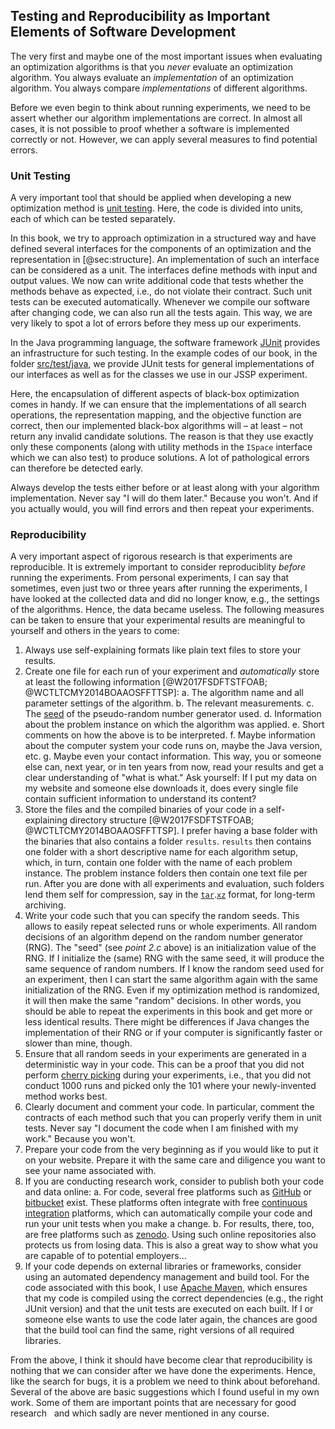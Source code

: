 ## Testing and Reproducibility as Important Elements of Software Development

The very first and maybe one of the most important issues when evaluating an optimization algorithms is that you *never* evaluate an optimization algorithm.
You always evaluate an *implementation* of an optimization algorithm.
You always compare *implementations* of different algorithms.

Before we even begin to think about running experiments, we need to be assert whether our algorithm implementations are correct.
In almost all cases, it is not possible to proof whether a software is implemented correctly or not.
However, we can apply several measures to find potential errors.

### Unit Testing

A very important tool that should be applied when developing a new optimization method is [unit testing](http://en.wikipedia.org/wiki/Unit_testing).
Here, the code is divided into units, each of which can be tested separately.

In this book, we try to approach optimization in a structured way and have defined several interfaces for the components of an optimization and the representation in [@sec:structure].
An implementation of such an interface can be considered as a unit.
The interfaces define methods with input and output values.
We now can write additional code that tests whether the methods behave as expected, i.e., do not violate their contract.
Such unit tests can be executed automatically.
Whenever we compile our software after changing code, we can also run all the tests again.
This way, we are very likely to spot a lot of errors before they mess up our experiments.

In the Java programming language, the software framework [JUnit](http://en.wikipedia.org/wiki/JUnit) provides an infrastructure for such testing.
In the example codes of our book, in the folder [src/test/java](\repo.name/tree/master/src/test/java/aitoa), we provide JUnit tests for general implementations of our interfaces as well as for the classes we use in our JSSP experiment.

Here, the encapsulation of different aspects of black-box optimization comes in handy.
If we can ensure that the implementations of all search operations, the representation mapping, and the objective function are correct, then our implemented black-box algorithms will &ndash; at least &ndash; not return any invalid candidate solutions.
The reason is that they use exactly only these components (along with utility methods in the `ISpace` interface which we can also test) to produce solutions.
A lot of pathological errors can therefore be detected early.

Always develop the tests either before or at least along with your algorithm implementation.
Never say "I will do them later."
Because you won't.
And if you actually would, you will find errors and then repeat your experiments.

### Reproducibility

A very important aspect of rigorous research is that experiments are reproducible.
It is extremely important to consider reproduciblity *before* running the experiments.
From personal experiments, I can say that sometimes, even just two or three years after running the experiments, I have looked at the collected data and did no longer know, e.g., the settings of the algorithms.
Hence, the data became useless.
The following measures can be taken to ensure that your experimental results are meaningful to yourself and others in the years to come:

1. Always use self-explaining formats like plain text files to store your results.
2. Create one file for each run of your experiment and *automatically* store at least the following information&nbsp;[@W2017FSDFTSTFOAB; @WCTLTCMY2014BOAAOSFFTTSP]:
	 a. The algorithm name and all parameter settings of the algorithm.
	 b. The relevant measurements.
	 c. The [seed](http://en.wikipedia.org/wiki/Random_seed) of the pseudo-random number generator used.
	 d. Information about the problem instance on which the algorithm was applied.
	 e. Short comments on how the above is to be interpreted.
	 f. Maybe information about the computer system your code runs on, maybe the Java version, etc.
	 g. Maybe even your contact information.
This way, you or someone else can, next year, or in ten years from now, read your results and get a clear understanding of "what is what."
Ask yourself: If I put my data on my website and someone else downloads it, does every single file contain sufficient information to understand its content?
3. Store the files and the compiled binaries of your code in a self-explaining directory structure&nbsp;[@W2017FSDFTSTFOAB; @WCTLTCMY2014BOAAOSFFTTSP].
I prefer having a base folder with the binaries that also contains a folder `results`.
`results` then contains one folder with a short descriptive name for each algorithm setup, which, in turn, contain one folder with the name of each problem instance.
The problem instance folders then contain one text file per run.
After you are done with all experiments and evaluation, such folders lend them self for compression, say in the [`tar`](http://en.wikipedia.org/wiki/Tar_(computing)).[`xz`](http://en.wikipedia.org/wiki/Xz) format, for long-term archiving.
4. Write your code such that you can specify the random seeds.
This  allows to easily repeat selected runs or whole experiments.
All random decisions of an algorithm depend on the random number generator (RNG).
The "seed" (see *point&nbsp;2.c* above) is an initialization value of the RNG.
If I initialize the (same) RNG with the same seed, it will produce the same sequence of random numbers.
If I know the random seed used for an experiment, then I can start the same algorithm again with the same initialization of the RNG.
Even if my optimization method is randomized, it will then make the same "random" decisions.
In other words, you should be able to repeat the experiments in this book and get more or less identical results.
There might be differences if Java changes the implementation of their RNG or if your computer is significantly faster or slower than mine, though.
5. Ensure that all random seeds in your experiments are generated in a deterministic way in your code.
This can be a proof that you did not perform [cherry picking](http://en.wikipedia.org/wiki/Cherry_picking) during your experiments, i.e., that you did not conduct 1000 runs and picked only the 101 where your newly-invented method works best.
6. Clearly document and comment your code.
In particular, comment the contracts of each method such that you can properly verify them in unit tests.
Never say "I document the code when I am finished with my work."
Because you won't.
7. Prepare your code from the very beginning as if you would like to put it on your website.
Prepare it with the same care and diligence you want to see your name associated with.
8. If you are conducting research work, consider to publish both your code and data online:
	 a. For code, several free platforms such as [GitHub](http://www.github.com) or [bitbucket](http://bitbucket.org/) exist.
These platforms often integrate with free [continuous integration](http://en.wikipedia.org/wiki/Continuous_integration) platforms, which can automatically compile your code and run your unit tests when you make a change.
	 b. For results, there, too, are free platforms such as [zenodo](http://zenodo.org/).
Using such online repositories also protects us from losing data.
This is also a great way to show what you are capable of to potential employers&hellip;
9. If your code depends on external libraries or frameworks, consider using an automated dependency management and build tool.
For the code associated with this book, I use [Apache Maven](http://en.wikipedia.org/wiki/Apache_Maven), which ensures that my code is compiled using the correct dependencies (e.g., the right JUnit version) and that the unit tests are executed on each built.
If I or someone else wants to use the code later again, the chances are good that the build tool can find the same, right versions of all required libraries.  

From the above, I think it should have become clear that reproducibility is nothing that we can consider after we have done the experiments.
Hence, like the search for bugs, it is a problem we need to think about beforehand.
Several of the above are basic suggestions which I found useful in my own work.
Some of them are important points that are necessary for good research &nbsp; and which sadly are never mentioned in any course.
